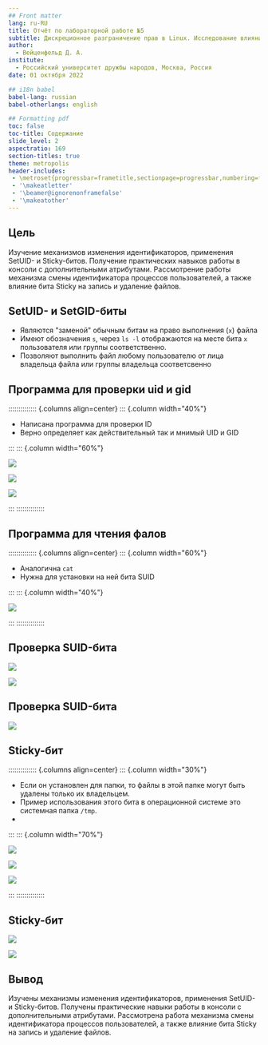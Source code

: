 ```yaml
---
## Front matter
lang: ru-RU
title: Отчёт по лабораторной работе №5
subtitle: Дискреционное разграничение прав в Linux. Исследование влияния дополнительных атрибутов
author:
  - Вейценфельд Д. А.
institute:
  - Российский университет дружбы народов, Москва, Россия
date: 01 октября 2022

## i18n babel
babel-lang: russian
babel-otherlangs: english

## Formatting pdf
toc: false
toc-title: Содержание
slide_level: 2
aspectratio: 169
section-titles: true
theme: metropolis
header-includes:
 - \metroset{progressbar=frametitle,sectionpage=progressbar,numbering=fraction}
 - '\makeatletter'
 - '\beamer@ignorenonframefalse'
 - '\makeatother'
---
```


## Цель

Изучение механизмов изменения идентификаторов, применения
SetUID- и Sticky-битов. Получение практических навыков работы в консоли с 
дополнительными атрибутами. Рассмотрение работы механизма
смены идентификатора процессов пользователей, а также влияние бита
Sticky на запись и удаление файлов.

## SetUID- и SetGID-биты

- Являются "заменой" обычным битам на право выполнения (`x`)
файла
- Имеют обозначения `s`, через `ls -l` отображаются на месте бита `x` пользователя или группы соответственно.
- Позволяют выполнить файл любому пользователю от лица владельца файла или группы владельца соответсвенно

## Программа для проверки uid и gid

:::::::::::::: {.columns align=center}
::: {.column width="40%"}

- Написана программа для проверки ID
- Верно определяет как действительный так и мнимый UID и GID

:::
::: {.column width="60%"}

![](image/img3.png)

![](image/img4.png)

![](image/img5.png)

:::
::::::::::::::

## Программа для чтения фалов

:::::::::::::: {.columns align=center}
::: {.column width="60%"}

- Аналогична `cat`
- Нужна для установки на ней бита SUID

:::
::: {.column width="40%"}

![](image/img6.png)

:::
::::::::::::::

## Проверка SUID-бита

![](image/img7.png)

![](image/img10.png)

## Проверка SUID-бита

![](image/img11.png)

## Sticky-бит

:::::::::::::: {.columns align=center}
::: {.column width="30%"}

- Если он установлен для папки, то файлы в этой папке могут быть удалены только их владельцем. 
- Пример использования этого бита в операционной системе это системная папка `/tmp`.
- 
:::
::: {.column width="70%"}

![](image/img12.png)

![](image/img13.png)

![](image/img14.png)

:::
::::::::::::::

## Sticky-бит

![](image/img15.png)

![](image/img16.png)

## Вывод

Изучены механизмы изменения идентификаторов, применения
SetUID- и Sticky-битов. Получены практические навыки работы в консоли с 
дополнительными атрибутами. Рассмотрена работа механизма
смены идентификатора процессов пользователей, а также влияние бита
Sticky на запись и удаление файлов.
